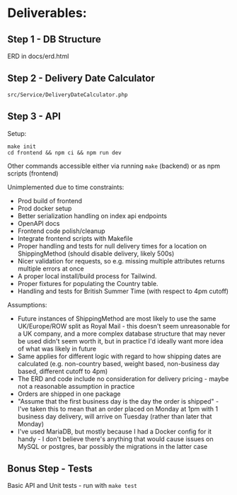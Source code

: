 # Deliverables:
## Step 1 - DB Structure
ERD in docs/erd.html
## Step 2 - Delivery Date Calculator
`src/Service/DeliveryDateCalculator.php`
## Step 3 - API
Setup:
```
make init
cd frontend && npm ci && npm run dev
```
Other commands accessible either via running `make` (backend) or as npm scripts (frontend)

Unimplemented due to time constraints:
- Prod build of frontend
- Prod docker setup
- Better serialization handling on index api endpoints
- OpenAPI docs
- Frontend code polish/cleanup
- Integrate frontend scripts with Makefile
- Proper handling and tests for null delivery times for a location on ShippingMethod (should disable delivery, likely 500s)
- Nicer validation for requests, so e.g. missing multiple attributes returns multiple errors at once
- A proper local install/build process for Tailwind.
- Proper fixtures for populating the Country table.
- Handling and tests for British Summer Time (with respect to 4pm cutoff)

Assumptions:
- Future instances of ShippingMethod are most likely to use the same UK/Europe/ROW split as Royal Mail - this doesn't
  seem unreasonable for a UK company, and a more complex database structure that may never be used didn't seem worth it,
  but in practice I'd ideally want more idea of what was likely in future
- Same applies for different logic with regard to how shipping dates are calculated (e.g. non-country based, weight based,
  non-business day based, different cutoff to 4pm) 
- The ERD and code include no consideration for delivery pricing - maybe not a reasonable assumption in practice
- Orders are shipped in one package
- "Assume that the first business day is the day the order is shipped" - I've taken this to mean that an order placed 
  on Monday at 1pm with 1 business day delivery, will arrive on Tuesday (rather than later that Monday) 
- I've used MariaDB, but mostly because I had a Docker config for it handy - I don't believe there's anything that would
  cause issues on MySQL or postgres, bar possibly the migrations in the latter case

## Bonus Step - Tests
Basic API and Unit tests - run with `make test`